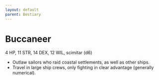 ```yaml
---
layout: default
parent: Bestiary
---
```


# Buccaneer

4 HP, 11 STR, 14 DEX, 12 WIL, scimitar (d6)

- Outlaw sailors who raid coastal settlements, as well as other ships.
- Travel in large ship crews, only fighting in clear advantage (generally numerical).
